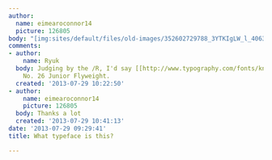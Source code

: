 ```yaml
---
author:
  name: eimearoconnor14
  picture: 126805
body: "[img:sites/default/files/old-images/352602729788_3YTKIgLW_l_4063.jpg]\r\n\r\nThanks!"
comments:
- author:
    name: Ryuk
  body: Judging by the /R, I'd say [[http://www.typography.com/fonts/knockout/overview|Knockout]]
    No. 26 Junior Flyweight.
  created: '2013-07-29 10:22:50'
- author:
    name: eimearoconnor14
    picture: 126805
  body: Thanks a lot
  created: '2013-07-29 10:41:13'
date: '2013-07-29 09:29:41'
title: What typeface is this?

---
```

